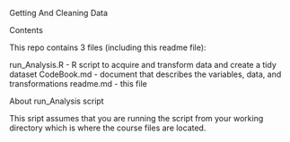 Getting And Cleaning Data

Contents

This repo contains 3 files (including this readme file):

run_Analysis.R - R script to acquire and transform data and create a tidy dataset
CodeBook.md - document that describes the variables, data, and transformations
readme.md - this file

About run_Analysis script

This sript assumes that you are running the script from your working directory which is where the course files are located.


